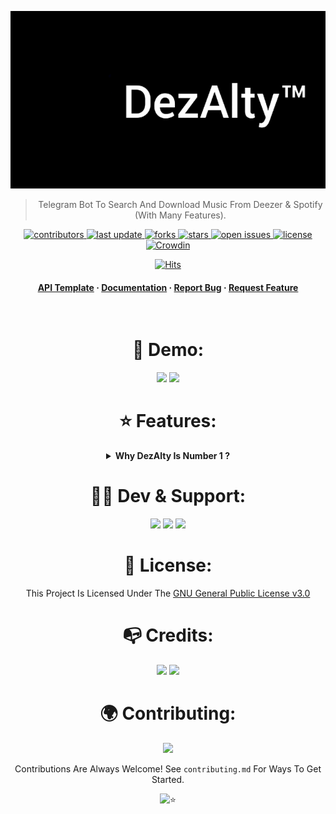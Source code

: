 ![RUN](https://github.com/AmineSoukara/DezAlty-Bot/raw/main/DezAlty/resources/cover_main.gif)

<div align="center">

> Telegram Bot To Search And Download Music From Deezer & Spotify (With Many Features).

<!-- Badges -->
<p>
  <a href="https://github.com/AmineSoukara/DezAlty-Bot/graphs/contributors">
    <img src="https://img.shields.io/github/contributors/aminesoukara/DezAlty-Bot" alt="contributors" />
  </a>
  <a href="">
    <img src="https://img.shields.io/github/last-commit/aminesoukara/DezAlty-Bot" alt="last update" />
  </a>
  <a href="https://github.com/AmineSoukara/DezAlty-Bot/network/members">
    <img src="https://img.shields.io/github/forks/aminesoukara/DezAlty-Bot" alt="forks" />
  </a>
  <a href="https://github.com/AmineSoukara/DezAlty-Bot/stargazers">
    <img src="https://img.shields.io/github/stars/aminesoukara/DezAlty-Bot" alt="stars" />
  </a>
  <a href="https://github.com/AmineSoukara/DezAlty-Bot/issues/">
    <img src="https://img.shields.io/github/issues/aminesoukara/DezAlty-Bot?color=yellow" alt="open issues" />
  </a>
  <a href="https://github.com/AmineSoukara/DezAlty-Bot/blob/main/LICENSE">
    <img src="https://img.shields.io/github/license/aminesoukara/DezAlty-Bot.svg" alt="license" />
  </a>
  <a href="https://crowdin.com/project/dezalty">
    <img src="https://badges.crowdin.net/dezalty/localized.svg" alt="Crowdin" />
  </a>
</p>

[![Hits](https://hits.seeyoufarm.com/api/count/incr/badge.svg?url=https%3A%2F%2Fgithub.com%2FAmineSoukara%2FDezAlty-Bot&count_bg=%23FF0000&title_bg=%23555555&icon=tinder.svg&icon_color=%23FF0000&title=Hits&edge_flat=false)](https://hits.seeyoufarm.com)


<h4>
    <a href="https://github.com/AmineSoukara/DezAlty-Api">API Template</a>
  <span> · </span>
    <a href="https://github.com/AmineSoukara/DezAlty-Bot">Documentation</a>
  <span> · </span>
    <a href="https://github.com/AmineSoukara/DezAlty-Bot/issues/">Report Bug</a>
  <span> · </span>
    <a href="https://github.com/AmineSoukara/DezAlty-Bot/issues/">Request Feature</a>
  </h4>
</div>

<br />

<div align="center">

# 🤖 Demo:
<a href="https://t.me/DezAltyBot"><img src="https://img.shields.io/badge/DezAlty-8000FF?style=flat&logo=telegram&logoColor=white"></a>
<a href="https://t.me/DezAltyXBot"><img src="https://img.shields.io/badge/DezAlty–X-FFFF00?style=flat&logo=telegram&logoColor=white"></a>

# ⭐️ Features:
<details>	
  <summary><b> Why DezAlty Is Number 1 ?</b></summary>
<div align="left">

##

* [x] Multiple Languages 
* [x] Download From Spotify and  Deezer | Tracks - Albums/Playlist (As Single Tracks Or ZIP)
* [x] You Can Connect Your Spotify Account With Bot
* [x] Search And Download Lyrics From Genius/Deezer/Spotify (As File, Text, Message)
* [x] Synced Lyrics (.lrc File)
* [x] Youtube Downloader (video/audio)
* [x] You Can Follow Your Favorite Artists, Bot Will Notify About New Albums
* [x] Notifications About New Releases (Global) and Billboard Updates
* [x] Billboard Charts Updates
* [x] You Can Change File Format For Tracks And Albums
* [x] Music Recognition (Shazam)
* [x] You Can Convert  Track/Album Link To  Another Platform, Like From Deezer To Tidal
* [x] You Can View Music MetaData And Edit Tags
* [x] Custom Caption (A Message Under Files)
* [x] You Can Connect Your Channel With Bot And Share Music With Your Channel Subscribers Easley
* [x] And Many More Features Discover It Yourself
</details>

<div align="center">


# 👨‍💻 Dev & Support:
<a href="https://bio.link/aminesoukara"><img src="https://img.shields.io/badge/@AmineSoukara-000000?style=flat&logo=messenger&logoColor=white?logoWidth=100"></a>
<a href="https://t.me/DezAltySupport"><img src="https://img.shields.io/badge/Group-FF0000?style=flat&logo=telegram&logoColor=white?logoWidth=100"></a>
<a href="https://t.me/DezAlty"><img src="https://img.shields.io/badge/Channel-FF0000?style=flat&logo=telegram&logoColor=white?logoWidth=100"></a>

# 📝 License:
This Project Is Licensed Under The [GNU General Public License v3.0](https://github.com/AmineSoukara/DezAlty-Bot/blob/main/LICENSE)

# 📭 Credits:
<a href="https://github.com/pyrogram/pyrogram"><img src="https://img.shields.io/badge/@Pyrogram-FE9A2E?style=flat&logo=github&logoColor=black"></a>
<a href="https://github.com/An0nimia/deezloader"><img src="https://img.shields.io/badge/@Deezloader-00FF00?style=flat&logo=github&logoColor=black"></a>

<!-- Contributing -->
# 🌍 Contributing:

<a href="https://github.com/AmineSoukara/DezAlty-Bot/graphs/contributors">
  <img src="https://contrib.rocks/image?repo=aminesoukara/DezAlty-Bot" />
</a>

Contributions Are Always Welcome!
See `contributing.md` For Ways To Get Started.

![⭐️](https://telegra.ph/file/b132a131aabe2106bd335.gif)

